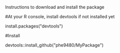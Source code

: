 Instructions to download and install the package

#At your R console, install devtools if not installed yet

install.packages("devtools")

#Install

devtools::install_github("phe9480/MyPackage")
